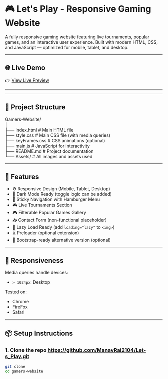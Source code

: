 # 🎮 Let's Play - Responsive Gaming Website

A fully responsive gaming website featuring live tournaments, popular games, and an interactive user experience. Built with modern HTML, CSS, and JavaScript — optimized for mobile, tablet, and desktop.

---

## 🌐 Live Demo

👉 [View Live Preview](/Users/manav/Desktop/Let-s_Play/screenshorts/Home-Page.jpg)  


---



---

## 📁 Project Structure 
Gamers-Website/<br>
│<br>
├── index.html              # Main HTML file <br>
├── style.css               # Main CSS file (with media queries)<br>
├── keyFrames.css           # CSS animations (optional)<br>
├── main.js                 # JavaScript for interactivity<br>
├── README.md               # Project documentation<br>
└── Assets/                 # All images and assets used<br>



---

## 🚀 Features

- ⚙️ Responsive Design (Mobile, Tablet, Desktop)
- 🌙 Dark Mode Ready (toggle logic can be added)
- 🧭 Sticky Navigation with Hamburger Menu
- 🎮 Live Tournaments Section
- 🎮 Filterable Popular Games Gallery
- 📥 Contact Form (non-functional placeholder)
- 💨 Lazy Load Ready (add `loading="lazy"` to `<img>`)
- ⏳ Preloader (optional extension)
- 🔧 Bootstrap-ready alternative version (optional)

---

## 📱 Responsiveness

Media queries handle devices:

- `> 1024px`: Desktop

Tested on:
- Chrome
- FireFox
- Safari

---

## 📦 Setup Instructions

### 1. Clone the repo https://github.com/ManavRai2104/Let-s_Play.git

```bash
git clone 
cd gamers-website
